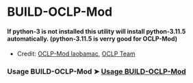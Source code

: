 # BUILD-OCLP-Mod
#### If python-3 is not installed this utility will install python-3.11.5 automatically. (python-3.11.5 is verry good for OCLP-Mod)

- Credit: [OCLP-Mod laobamac](https://github.com/laobamac/OCLP-Mod), [OCLP Team](https://github.com/dortania/OpenCore-Legacy-Patcher/)

### Usage BUILD-OCLP-Mod ➤ [Usage BUILD-OCLP-Mod](https://github.com/chris1111/BUILD-OCLP-Mod/blob/main/Usage.md)

